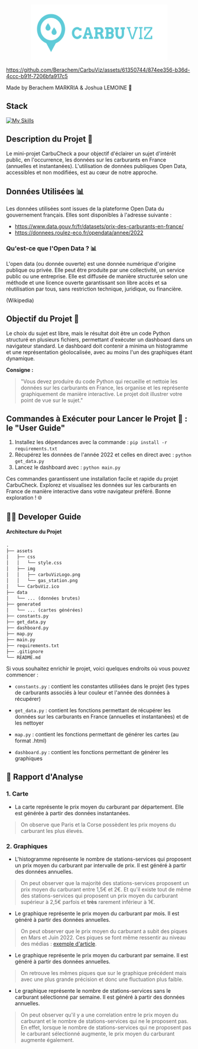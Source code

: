 
<center>
    <img src="./assets/img/carbuVizLogo.png" width="370" height="150">
</center>

https://github.com/Berachem/CarbuViz/assets/61350744/874ee356-b36d-4ccc-b91f-7206bfa917c5

Made by Berachem MARKRIA & Joshua LEMOINE 🤩

## Stack
[![My Skills](https://skillicons.dev/icons?i=python,html,css,js)](https://skillicons.dev)

## Description du Projet 🚀

Le mini-projet CarbuCheck a pour objectif d'éclairer un sujet d'intérêt public, en l'occurrence, les données sur les carburants en France (annuelles et instantanées). L'utilisation de données publiques Open Data, accessibles et non modifiées, est au cœur de notre approche.

## Données Utilisées 📊

Les données utilisées sont issues de la plateforme Open Data du gouvernement français. Elles sont disponibles à l'adresse suivante : 

- https://www.data.gouv.fr/fr/datasets/prix-des-carburants-en-france/
- https://donnees.roulez-eco.fr/opendata/annee/2022

### Qu'est-ce que l'Open Data ? 📊

L'open data (ou donnée ouverte) est une donnée numérique d'origine publique ou privée. Elle peut être produite par une collectivité, un service public ou une entreprise. Elle est diffusée de manière structurée selon une méthode et une licence ouverte garantissant son libre accès et sa réutilisation par tous, sans restriction technique, juridique, ou financière.

(Wikipedia)

## Objectif du Projet 🎯

Le choix du sujet est libre, mais le résultat doit être un code Python structuré en plusieurs fichiers, permettant d'exécuter un dashboard dans un navigateur standard. Le dashboard doit contenir a minima un histogramme et une représentation géolocalisée, avec au moins l'un des graphiques étant dynamique.

__Consigne :__

> "Vous devez produire du code Python qui recueille et nettoie les données sur les carburants en France, les organise et les représente graphiquement de manière interactive. Le projet doit illustrer votre point de vue sur le sujet."

## Commandes à Exécuter pour Lancer le Projet 🚀 : le "User Guide"

1. Installez les dépendances avec la commande : 
`pip install -r requirements.txt`
2. Récupérez les données de l'année 2022 et celles en direct avec : 
`python get_data.py`
3. Lancez le dashboard avec : 
`python main.py`

Ces commandes garantissent une installation facile et rapide du projet CarbuCheck. Explorez et visualisez les données sur les carburants en France de manière interactive dans votre navigateur préféré. Bonne exploration ! 🌐

## 🧑‍💻 Developer Guide

#### Architecture du Projet

```
.
├── assets
│   ├── css
│   │   └── style.css
│   ├── img
│   │   ├── carbuVizLogo.png
│   │   └── gas_station.png
│   └── CarbuViz.ico
├── data
│   └── ... (données brutes)
├── generated
│   └── ... (cartes générées)
├── constants.py
├── get_data.py
├── dashboard.py
├── map.py
├── main.py
├── requirements.txt
├── .gitignore
└── README.md
```

Si vous souhaitez enrichir le projet, voici quelques endroits où vous pouvez commencer :

- `constants.py` : contient les constantes utilisées dans le projet (les types de carburants associés à leur couleur et l'année des données à récupérer)

- `get_data.py` : contient les fonctions permettant de récupérer les données sur les carburants en France (annuelles et instantanées) et de les nettoyer

- `map.py` : contient les fonctions permettant de générer les cartes (au format .html)

- `dashboard.py` : contient les fonctions permettant de générer les graphiques 


## 🧐 Rapport d'Analyse

### 1. Carte

- La carte représente le prix moyen du carburant par département. Elle est générée à partir des données instantanées. 
> On observe que Paris et la Corse possèdent les prix moyens du carburant les plus élevés. 

### 2. Graphiques

- L'histogramme représente le nombre de stations-services qui proposent un prix moyen du carburant par intervalle de prix. Il est généré à partir des données annuelles.
>On peut observer que la majorité des stations-services proposent un prix moyen du carburant entre 1,5€ et 2€. Et qu'il existe tout de même des stations-services qui proposent un prix moyen du carburant supérieur à 2,5€ parfois et __très__ rarement inférieur à 1€.

- Le graphique représente le prix moyen du carburant par mois. Il est généré à partir des données annuelles.
> On peut observer que le prix moyen du carburant a subit des piques en Mars et Juin 2022. Ces piques se font même ressentir au niveau des médias : [exemple d'article](https://www.turbo.fr/actualite-automobile/carburants-les-prix-senvolent-le-diesel-depasse-largement-les-2-euros-184722).

- Le graphique représente le prix moyen du carburant par semaine. Il est généré à partir des données annuelles.
> On retrouve les mêmes piques que sur le graphique précédent mais avec une plus grande précision et donc une fluctuation plus faible.

- Le graphique représente le nombre de stations-services sans le carburant sélectionné par semaine. Il est généré à partir des données annuelles.
> On peut observer qu'il y a une correlation entre le prix moyen du carburant et le nombre de stations-services qui ne le proposent pas. En effet, lorsque le nombre de stations-services qui ne proposent pas le carburant sélectionné augmente, le prix moyen du carburant augmente également.






